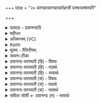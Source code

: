 +++
title = "२० काण्डात्काण्डात्प्ररोहन्ती परुषःपरुषस्परि"

+++
<details><summary>पदपाठः - दयानन्दादि</summary>

काण्डा॑त्काण्डा॒दिति॒ काण्डा॑त्ऽकाण्डात्। प्र॒रोह॒न्तीति॑ प्र॒ऽरोह॑न्ती। परु॑षःपरुष॒ इति॒ परु॑षःऽपरुषः। परि॑। ए॒व। नः॒। दू॒र्वे॒। प्र॒। त॒नु॒। स॒हस्रे॑ण। श॒तेन॑। च॒। २०।
</details>

<details><summary>महीधरः</summary>

म० 'मूलाग्रवतीं दूर्वा तस्यां पुरस्ताद्भूमिप्राप्तां काण्डात्काण्डादिति'(का. १७। ४ । १८) तस्यां स्वयमातृण्णायां काण्डादिति ऋग्द्वयेन पुरस्ताद्भूमिगताग्रं मूलाग्रयुतां दूर्वामुपदधाति । अग्निदृष्टे दूर्वष्टकादेवत्ये द्वे अनुष्टुभौ । मूलैर्भूसंबद्धं पर्व काण्डं भूम्यसंबद्धं परुः । हे दूर्व दूर्वेष्टके, काण्डात्काण्डात्प्रतिकाण्डं परुषः परुषः प्रतिपरुः भूमिसंबद्धासंबद्धेभ्यः सर्वपर्वभ्यः सकाशाद्यथा त्वं परि समन्तात्प्ररोहन्ती अङ्कुरवती वर्तसे । 'नित्यवीप्सयोः' (पा० ८ । १ । ४) इति वीप्सार्थे काण्डपरुषोर्द्वित्वम् । एवेत्यव्ययमेवमित्यर्थे 'निपातस्य च' (पा० ६ । ३ । १३६) इति संहितायां दीर्घः । हे दूर्वे, एवं स्वाङ्कुरविस्तारवत्सहस्रेण शतेन च । सहस्रशतशब्दावसंख्यार्थौ । असंख्यैः पुत्रपौत्रनप्त्रादिभिर्नोऽस्मान् प्रतनु विस्तारय ॥ २० ॥  
एकविंशी।
</details>

<details><summary>अधिमन्त्रम् (VC)</summary>

- पत्नी देवता
- अग्निर्ऋषिः
- अनुष्टुप्
- गान्धारः
</details>

<details><summary>Keith</summary>

Arising from every stem,  
From every joint,  
Do thou, O Durva, extend us  
With a thousand, a hundred.

</details>

<details><summary>मूलम् - तैत्तिरीयम्</summary>

काण्डा᳚त्काण्डात्प्र॒रोह॑न्ती॒ परु॑षᳶपरुष॒ᳶ परि॑ ।  
ए॒वा नो॑ दूर्वे॒ प्र त॑नु स॒हस्रे॑ण श॒तेन॑ च ।
</details>

<details><summary>सायण-टीका</summary>

तत्र प्रथमामाह— काण्डादिति ।   काण्डशब्दः स्तम्बवाची ।   परुःशब्दः पर्ववाची ।   यावन्तः काण्डाः स्तम्बाः सन्ति तत्रैकैकस्मात्स्तम्बात्प्रकर्षेण दूर्वोत्पद्यते ।    
एकस्मिन्नपि स्तम्बे यावन्ति परुंषि पर्वाणि सन्ति तेष्वेकैकस्य पर्वणः परितः प्रकर्षेण दूर्वोत्पद्यते ।   हे दूर्वे त्वं तत्तत्काण्डोत्थत्वात्तत्तत्पर्वणि प्रकर्षेणोत्पद्यमाना वर्तसे ।   एवा, एवमनेन प्रकारेण नोऽस्मदर्थं शतसंख्याकेन सहस्रसंख्याकेन च त्वदीयभेदेन त्वत्स्वरूपं प्रतनु प्रकर्षेण विस्तृतं कुरु ।
</details>

<details><summary>दयानन्द-सरस्वती (हि) - विषयः</summary>

फिर वह स्त्री कैसी हो, इस विषय का उपदेश अगले मन्त्र में किया है ॥
</details>

<details><summary>दयानन्द-सरस्वती (हि) - पदार्थः</summary>

पदार्थान्वयभाषाः -  हे स्त्रि ! तू जैसे (सहस्रेण) असंख्यात (च) और (शतेन) बहुत प्रकार के साथ (काण्डात्काण्डात्) सब अवयवों और (परुषःपरुषः) गाँठ-गाँठ से (परि) सब ओर से (प्ररोहन्ती) अत्यन्त बढ़ती हुई (दूर्वे) दूर्वा घास होती है, वैसे (एव) ही (नः) हम को पुत्र-पौत्र और ऐश्वर्य से (प्रतनु) विस्तृत कर ॥२० ॥
</details>

<details><summary>दयानन्द-सरस्वती (हि) - भावार्थः</summary>

भावार्थभाषाः -  इस मन्त्र में वाचकलुप्तोपमालङ्कार है। जैसे दूर्वा ओषधि रोगों का नाश और सुखों को बढ़ानेहारी सुन्दर विस्तारयुक्त होती हुई बढ़ती है। वैसे ही विदुषी स्त्री को चाहिये कि बहुत प्रकार से अपने कुल को बढ़ावे ॥२० ॥
</details>

<details><summary>दयानन्द-सरस्वती (सं) - विषयः</summary>

पुनः सा कीदृशी भवेदित्याह ॥
</details>

<details><summary>दयानन्द-सरस्वती (सं) - पदार्थः</summary>

पदार्थान्वयभाषाः -  हे स्त्रि ! त्वं यथा सहस्रेण शतेन च काण्डात्काण्डात् परुषःपरुषस्परि प्ररोहन्ती दूर्वे दूर्वौषधी वर्त्तते, तथैव नोऽस्मान् पुत्रपौत्रैश्वर्यादिभिः प्रतनु ॥२० ॥
</details>

<details><summary>दयानन्द-सरस्वती (सं) - भावार्थः</summary>

भावार्थभाषाः -  अत्र वाचकलुप्तोपमालङ्कारः। यथा दूर्वौषधी रोगप्रणाशिका सुखवर्द्धिका सुविस्तीर्णा चिरं स्थात्री सती वर्धते, तथा सती विदुषी स्त्री कुलं शतधा सहस्रधा वर्धयेत्, तथा पुरुषोऽपि प्रयतेत ॥२० ॥
</details>

<details><summary>सविता जोशी ← दयानन्दः (म) - भावार्थः</summary>

भावार्थभाषाः -  या मंत्रात वाचकलुप्तोपमालंकार आहे. जशी दूर्वा ही औषधी रोगाचा नाश करून सुख वाढविते व उत्तम प्रकारे विस्तारित होते, तसेच विद्वान स्त्रीने अनेक प्रकारे आपले कुल वाढवावे.
</details>